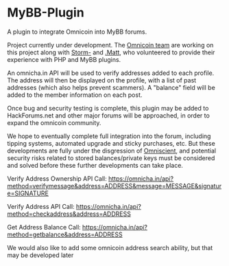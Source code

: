 MyBB-Plugin
===========

A plugin to integrate Omnicoin into MyBB forums.

Project currently under development. The [Omnicoin team](https://github.com/Omnicoin-Project/Omnicoin/wiki/Omnicoin-Team) are working on this project along with [Storm-](http://www.hackforums.net/member.php?action=profile&uid=2206336) and [.Matt](http://www.hackforums.net/member.php?action=profile&uid=1354902), who volunteered to provide their experience with PHP and MyBB plugins.

An omnicha.in API will be used to verify addresses added to each profile. The address will then be displayed on the profile, with a list of past addresses (which also helps prevent scammers). A "balance" field will be added to the member information on each post.


Once bug and security testing is complete, this plugin may be added to HackForums.net and other major forums will be approached, in order to expand the omnicoin community.

We hope to eventually complete full integration into the forum, including tipping systems, automated upgrade and sticky purchases, etc. But these developments are fully under the disgression of [Omniscient](http://www.hackforums.net/member.php?action=profile&uid=1), and potential security risks related to stored balances/private keys must be considered and solved before these further developments can take place.

Verify Address Ownership API Call: https://omnicha.in/api?method=verifymessage&address=ADDRESS&message=MESSAGE&signature=SIGNATURE

Verify Address API Call: https://omnicha.in/api?method=checkaddress&address=ADDRESS

Get Address Balance Call: https://omnicha.in/api?method=getbalance&address=ADDRESS

We would also like to add some omnicoin address search ability, but that may be developed later
